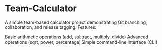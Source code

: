 # Team-Calculator
A simple team-based calculator project demonstrating Git branching, collaboration, and release tagging. Features:

Basic arithmetic operations (add, subtract, multiply, divide)
Advanced operations (sqrt, power, percentage)
Simple command-line interface (CLI)